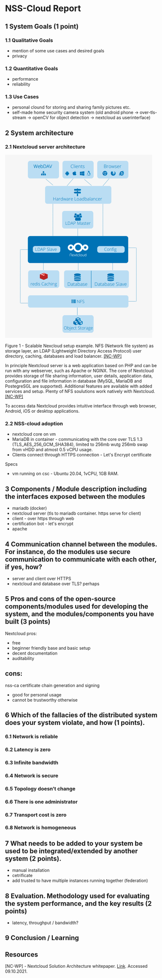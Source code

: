 # NSS-Cloud Report

## 1 System Goals (1 point)

### 1.1 Qualitative Goals
- mention of some use cases and desired goals
- privacy

### 1.2 Quantitative Goals
- performance
- reliability

### 1.3 Use Cases
- personal clound for storing and sharing family pictures etc.
- self-made home security camera system (old android phone -> over-tls-stream -> openCV for object detection -> nextcloud as userinterface)

## 2 System architecture
### 2.1 Nextcloud server architecture

![Figure 1](fig-1-nextcloud-setup.png)

Figure 1 - Scalable Nexcloud setup example. NFS (Network file system) as storage layer, an LDAP (Lightweight Directory Access Protocol) user directory, caching, databases and load balancer.  [\[NC-WP\]](#nc-wp)

In principle Nextcloud server is a web application based on PHP and can be run with any webserver, such as Apache or NGINX. The core of Nextcloud provides storage of file sharing information, user details, application data, configuration and file information in database (MySQL, MariaDB and PostegreSGL are supported). Additional features are available with added services and setup. Plenty of NFS soulutions work natively with Nextcloud. [\[NC-WP\]](#nc-wp)

To access data Nextcloud provides intuitive interface through web browser, Android, iOS or desktop applications.

### 2.2 NSS-cloud adoption

- nextcloud core on vm
- MariaDB in container - communicating with the core over TLS 1.3 (TLS_AES_256_GCM_SHA384), limited to 256mb wutg 256mb swap from vHDD and atmost 0.5 vCPU usage.
- Clients connect through HTTPS connection - Let's Encrypt certificate

Specs
- vm running on csc - Ubuntu 20.04, 1vCPU, 1GB RAM.

## 3 Components / Module description including the interfaces exposed between the modules
- mariadb (docker)
- nextcloud server (tls to mariadb container. https serve for client)
- client - over https through web 
- certification bot - let's encrypt 
- apache

## 4 Communication channel between the modules. For instance, do the modules use secure communication to communicate with each other, if yes, how?

- server and client over HTTPS
- nextcloud and database over TLS? perhaps

## 5 Pros and cons of the open-source components/modules used for developing the system, and the modules/components you have built (3 points)

Nextcloud
pros:
- free
- beginner friendly base and basic setup
- decent documentation
- auditability

cons:
- 

nss-ca
certificate chain generation and signing
- good for personal usage
- cannot be trustworthy otherwise

## 6 Which of the fallacies of the distributed system does your system violate, and how (1 points).

### 6.1 Network is reliable
### 6.2 Latency is zero
### 6.3 Infinite bandwidth
### 6.4 Network is secure
### 6.5 Topology doesn’t change
### 6.6 There is one administrator
### 6.7 Transport cost is zero
### 6.8 Network is homogeneous

## 7 What needs to be added to your system be used to be integrated/extended by another system (2 points).
- manual installation
- cetrificate
- add trusted to have multiple instances running together (federation)

## 8 Evaluation. Methodology used for evaluating the system performance, and the key results (2 points)

- latency, throughput / bandwidth?

## 9 Conclusion / Learning



## Resources
<a id="nc-wp">\[NC-WP\]</a> - Nextcloud Solution Architecture whitepaper. [Link](https://nextcloud.com/media/wp135098u/Architecture-Whitepaper-WebVersion-072018.pdf). Accessed 09.10.2021.